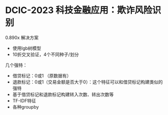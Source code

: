 # DCIC-2023 科技金融应用：欺诈风险识别
0.890x 解决方案

+ 使用lgb树模型
+ 10折交叉验证，4个不同种子/划分

几个强特：
+ 借贷标记：0或1 （原数据有）
+ 退款标记：0或1（交易金额是否大于0）：这个特征可以和借贷标记构建类似的强特
+ 基于借贷标记和退款标记构建转入次数、转出次数等
+ TF-IDF特征
+ 各种groupby
